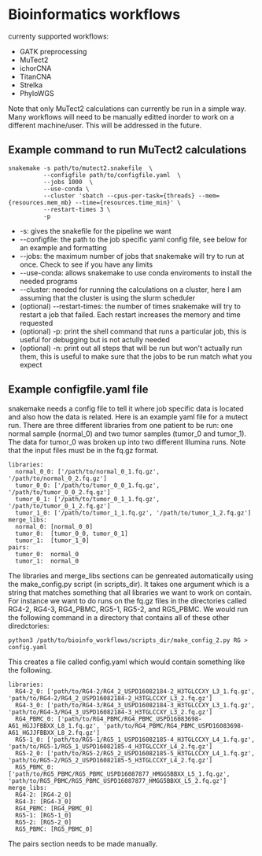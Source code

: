 # Bioinformatics workflows
currenty supported workflows:
* GATK preprocessing
* MuTect2
* ichorCNA
* TitanCNA
* Strelka
* PhyloWGS

Note that only MuTect2 calculations can currently be run in a simple way. Many workflows will need to be manually editted inorder to work on a different machine/user. This will be addressed in the future.

## Example command to run MuTect2 calculations
```
snakemake -s path/to/mutect2.snakefile  \
          --configfile path/to/configfile.yaml  \
          --jobs 1000  \
          --use-conda \
          --cluster 'sbatch --cpus-per-task={threads} --mem={resources.mem_mb} --time={resources.time_min}' \
          --restart-times 3 \
          -p
```
* -s: gives the snakefile for the pipeline we want
* --configfile: the path to the job specific yaml config file, see below for an example and formatting
* --jobs: the maximum number of jobs that snakemake will try to run at once. Check to see if you have any limits
* --use-conda: allows snakemake to use conda enviroments to install the needed programs
* --cluster: needed for running the calculations on a cluster, here I am assuming that the cluster is using the slurm scheduler
* (optional) --restart-times: the number of times snakemake will try to restart a job that failed. Each restart increases the memory and time requested
* (optional) -p: print the shell command that runs a particular job, this is useful for debugging but is not actully needed
* (optional) -n: print out all steps that will be run but won't actually run them, this is useful to make sure that the jobs to be run match what you expect

## Example configfile.yaml file
snakemake needs a config file to tell it where job specific data is located and also how the data is related.
Here is an example yaml file for a mutect run. There are three different libraries from one patient to be run:
one normal sample (normal_0) and two tumor samples (tumor_0 and tumor_1). The data for tumor_0 was broken up into
two different Illumina runs. Note that the input files must be in the fq.gz format.

```
libraries:
  normal_0_0: ['/path/to/normal_0_1.fq.gz', '/path/to/normal_0_2.fq.gz']
  tumor_0_0: ['/path/to/tumor_0_0_1.fq.gz', '/path/to/tumor_0_0_2.fq.gz']
  tumor_0_1: ['/path/to/tumor_0_1_1.fq.gz', '/path/to/tumor_0_1_2.fq.gz']
  tumor_1_0: ['/path/to/tumor_1_1.fq.gz', '/path/to/tumor_1_2.fq.gz']
merge_libs:
  normal_0: [normal_0_0]
  tumor_0:  [tumor_0_0, tumor_0_1]
  tumor_1:  [tumor_1_0]
pairs:
  tumor_0:  normal_0
  tumor_1:  normal_0
```

The libraries and merge_libs sections can be genreated automatically using the make_config.py script (in scripts_dir).
It takes one argument which is a string that matches something that all libraries we want to work on contain.
For instance we want to do runs on the fq.gz files in the directories called RG4-2, RG4-3, RG4_PBMC, RG5-1, RG5-2, and RG5_PBMC.
We would run the following command in a directory that contains all of these other diredctories:

```
python3 /path/to/bioinfo_workflows/scripts_dir/make_config_2.py RG > config.yaml
```

This creates a file called config.yaml which would contain something like the following.

```
libraries:
  RG4-2_0: ['path/to/RG4-2/RG4_2_USPD16082184-2_H3TGLCCXY_L3_1.fq.gz', 'path/to/RG4-2/RG4_2_USPD16082184-2_H3TGLCCXY_L3_2.fq.gz']
  RG4-3_0: ['path/to/RG4-3/RG4_3_USPD16082184-3_H3TGLCCXY_L3_1.fq.gz', 'path/to/RG4-3/RG4_3_USPD16082184-3_H3TGLCCXY_L3_2.fq.gz']
  RG4_PBMC_0: ['path/to/RG4_PBMC/RG4_PBMC_USPD16083698-A61_HGJJFBBXX_L8_1.fq.gz', 'path/to/RG4_PBMC/RG4_PBMC_USPD16083698-A61_HGJJFBBXX_L8_2.fq.gz']
  RG5-1_0: ['path/to/RG5-1/RG5_1_USPD16082185-4_H3TGLCCXY_L4_1.fq.gz', 'path/to/RG5-1/RG5_1_USPD16082185-4_H3TGLCCXY_L4_2.fq.gz']
  RG5-2_0: ['path/to/RG5-2/RG5_2_USPD16082185-5_H3TGLCCXY_L4_1.fq.gz', 'path/to/RG5-2/RG5_2_USPD16082185-5_H3TGLCCXY_L4_2.fq.gz']
  RG5_PBMC_0: ['path/to/RG5_PBMC/RG5_PBMC_USPD16087877_HMGG5BBXX_L5_1.fq.gz', 'path/to/RG5_PBMC/RG5_PBMC_USPD16087877_HMGG5BBXX_L5_2.fq.gz']
merge_libs:
  RG4-2: [RG4-2_0]
  RG4-3: [RG4-3_0]
  RG4_PBMC: [RG4_PBMC_0]
  RG5-1: [RG5-1_0]
  RG5-2: [RG5-2_0]
  RG5_PBMC: [RG5_PBMC_0]
```

The pairs section needs to be made manually.
